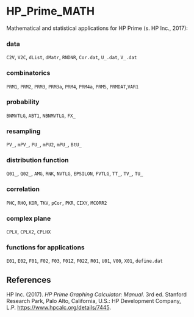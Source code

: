 # HP_Prime_MATH
Mathematical and statistical applications for HP Prime (s. HP Inc., 2017):

### data
`C2V`, `V2C`, `dList`, `dMatr`, `RNDNR`, `Cor.dat`, `U_.dat`, `V_.dat`

### combinatorics
`PRM1`, `PRM2`, `PRM3`, `PRM3a`, `PRM4`, `PRM4a`, `PRM5`, `PRMDAT`,`VAR1`

### probability
`BNMVTLG`, `ABT1`, `NBNMVTLG`, `FX_`

### resampling
`PV_`, `mPV_`, `PU_`, `mPU2`, `mPU_`, `BtU_`

### distribution function
`Q01_`, `Q02_`, `AMG`, `RNK`, `NVTLG`, `EPSILON`, `FVTLG`, `TT_`, `TV_`, `TU_`

### correlation
`PHC`, `RHO`, `KOR`, `TKV`, `pCor`, `PKR`, `CIXY`, `MCORR2`

### complex plane
`CPLX`, `CPLX2`, `CPLHX`

### functions for applications
`E01`, `E02`, `F01`, `F02`, `F03`, `F01Z`, `F02Z`, `R01`, `U01`, `V00`, `X01`, `define.dat`

## References

HP Inc. (2017). *HP Prime Graphing Calculator: Manual*. 3rd ed. Stanford Research Park, Palo Alto, California, U.S.: HP Development Company, L.P. https://www.hpcalc.org/details/7445.
